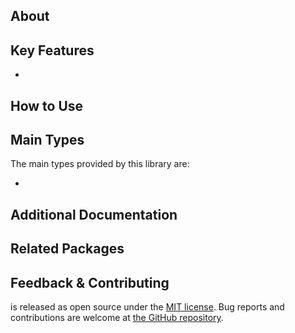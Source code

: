 ## About

<!-- A description of the package and where one can find more documentation -->

## Key Features

<!-- The key features of this package -->

*

## How to Use

<!-- A compelling example on how to use this package with code, as well as any specific guidelines for when to use the package -->


## Main Types

<!-- The main types provided in this library -->

The main types provided by this library are:

*

## Additional Documentation


## Related Packages

<!-- The related packages associated with this package -->


## Feedback & Contributing

<!-- How to provide feedback on this package and contribute to it -->

<AssemblyName> is released as open source under the [MIT license](https://licenses.nuget.org/MIT). Bug reports and contributions are welcome at [the GitHub repository](https://github.com/dotnet/runtime).